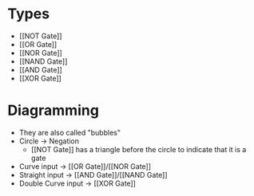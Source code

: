 # Types
* [[NOT Gate]]
* [[OR Gate]]
* [[NOR Gate]]
* [[NAND Gate]]
* [[AND Gate]]
* [[XOR Gate]]

# Diagramming
* They are also called "bubbles"
* Circle -> Negation
	* [[NOT Gate]] has a triangle before the circle to indicate that it is a gate
* Curve input -> [[OR Gate]]/[[NOR Gate]]
* Straight input -> [[AND Gate]]/[[NAND Gate]]
* Double Curve input -> [[XOR Gate]]